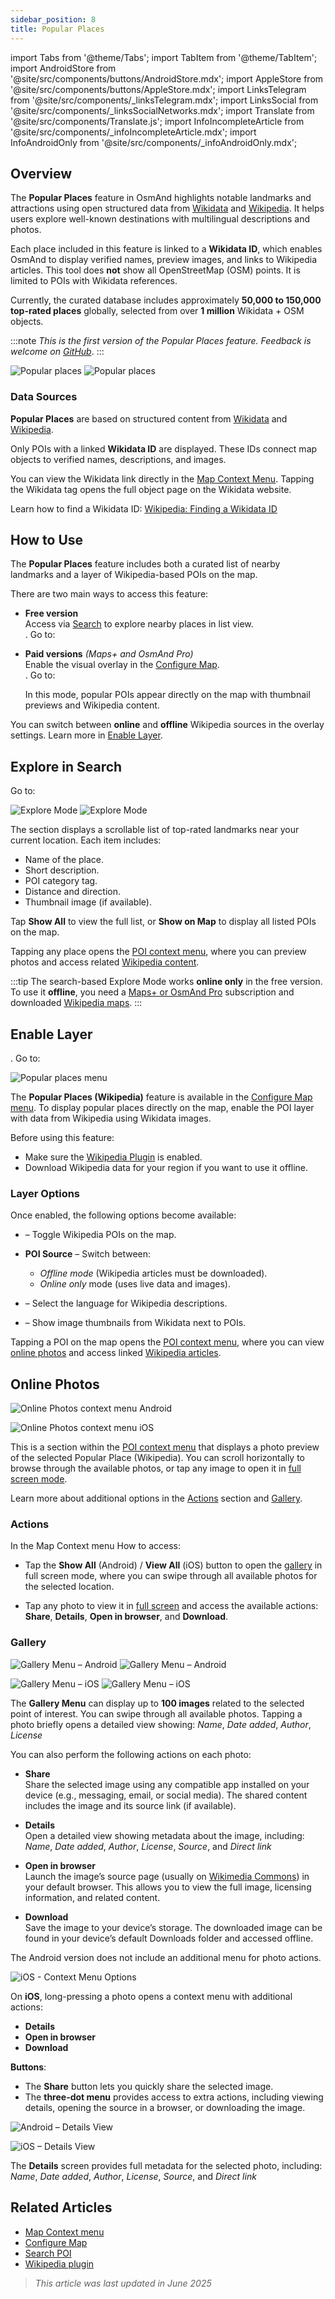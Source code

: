 ```yaml
---
sidebar_position: 8
title: Popular Places
---
```


import Tabs from '@theme/Tabs';
import TabItem from '@theme/TabItem';
import AndroidStore from '@site/src/components/buttons/AndroidStore.mdx';
import AppleStore from '@site/src/components/buttons/AppleStore.mdx';
import LinksTelegram from '@site/src/components/_linksTelegram.mdx';
import LinksSocial from '@site/src/components/_linksSocialNetworks.mdx';
import Translate from '@site/src/components/Translate.js';
import InfoIncompleteArticle from '@site/src/components/_infoIncompleteArticle.mdx';
import InfoAndroidOnly from '@site/src/components/_infoAndroidOnly.mdx';

<InfoIncompleteArticle/>


## Overview

The **Popular Places** feature in OsmAnd highlights notable landmarks and attractions using open structured data from [Wikidata](https://www.wikidata.org) and [Wikipedia](https://www.wikipedia.org/). It helps users explore well-known destinations with multilingual descriptions and photos.

Each place included in this feature is linked to a **Wikidata ID**, which enables OsmAnd to display verified names, preview images, and links to Wikipedia articles. This tool does **not** show all OpenStreetMap (OSM) points. It is limited to POIs with Wikidata references.

Currently, the curated database includes approximately **50,000 to 150,000 top-rated places** globally, selected from over **1 million** Wikidata + OSM objects.

:::note
*This is the first version of the Popular Places feature. Feedback is welcome on [GitHub](https://github.com/osmandapp/OsmAnd)*.
:::

<Tabs groupId="operating-systems">

<TabItem value="android" label="Android">

![Popular places](@site/static/img/map/popular_places/popular_places.png) ![Popular places](@site/static/img/map/popular_places/popular_places_1.png)

</TabItem>

</Tabs>


### Data Sources

**Popular Places** are based on structured content from [Wikidata](https://www.wikidata.org) and [Wikipedia](https://www.wikipedia.org/).

Only POIs with a linked **Wikidata ID** are displayed. These IDs connect map objects to verified names, descriptions, and images.

You can view the Wikidata link directly in the [Map Context Menu](../map/map-context-menu.md). Tapping the Wikidata tag opens the full object page on the Wikidata website.

Learn how to find a Wikidata ID: [Wikipedia: Finding a Wikidata ID](https://en.wikipedia.org/wiki/Wikipedia:Finding_a_Wikidata_ID)


## How to Use

<InfoAndroidOnly/>

The **Popular Places** feature includes both a curated list of nearby landmarks and a layer of Wikipedia-based POIs on the map.

There are two main ways to access this feature:

- **Free version**  
  Access via [Search](#explore-in-search) to explore nearby places in list view.  
  *<Translate android="true" ids="android_button_seq"/>*. Go to: *<Translate android="true" ids="map_widget_search,shared_string_explore,popular_places_nearby"/>*

- **Paid versions** *(Maps+ and OsmAnd Pro)*  
  Enable the visual overlay in the [Configure Map](#enable-layer).  
  *<Translate android="true" ids="android_button_seq"/>*. Go to: *<Translate android="true" ids="shared_string_menu,configure_map,poi_osmwiki"/>*  

  In this mode, popular POIs appear directly on the map with thumbnail previews and Wikipedia content.

You can switch between **online** and **offline** Wikipedia sources in the overlay settings. Learn more in [Enable Layer](#enable-layer).


## Explore in Search

<InfoAndroidOnly/>

<Tabs groupId="operating-systems">

<TabItem value="android" label="Android">

Go to: *<Translate android="true" ids="map_widget_search,shared_string_explore,popular_places_nearby"/>*

![Explore Mode](@site/static/img/map/popular_places/popular_places_search.png) ![Explore Mode](@site/static/img/map/popular_places/popular_places_search_2.png)

</TabItem>

</Tabs>

The **<Translate android="true" ids="popular_places_nearby"/>** section displays a scrollable list of top-rated landmarks near your current location. Each item includes:

- Name of the place.
- Short description.
- POI category tag.
- Distance and direction.
- Thumbnail image (if available).

Tap **Show All** to view the full list, or **Show on Map** to display all listed POIs on the map.

Tapping any place opens the [POI context menu](./map-context-menu.md), where you can preview photos and access related [Wikipedia content](../plugins/wikipedia.md).

:::tip
The search-based Explore Mode works **online only** in the free version.  
To use it **offline**, you need a [Maps+ or OsmAnd Pro](../purchases/android.md) subscription and downloaded [Wikipedia maps](../plugins/wikipedia.md).
:::


## Enable Layer

<InfoAndroidOnly/>

<Tabs groupId="operating-systems">

<TabItem value="android" label="Android">

**<Translate android="true" ids="android_button_seq"/>**. Go to: *<Translate android="true" ids="shared_string_menu,configure_map,poi_osmwiki"/>*

![Popular places menu](@site/static/img/map/popular_places/popular_places_menu.png)

</TabItem>

</Tabs>

The **Popular Places (Wikipedia)** feature is available in the [Configure Map menu](./configure-map-menu.md). To display popular places directly on the map, enable the POI layer with data from Wikipedia using Wikidata images.

Before using this feature:

- Make sure the [Wikipedia Plugin](../plugins/wikipedia.md) is enabled.
- Download Wikipedia data for your region if you want to use it offline.

### Layer Options

Once enabled, the following options become available:

- **<Translate android="true" ids="poi_osmwiki"/>** – Toggle Wikipedia POIs on the map.

- **POI Source** – Switch between:
  - *Offline mode* (Wikipedia articles must be downloaded).
  - *Online only* mode (uses live data and images).

- **<Translate android="true" ids="shared_string_language"/>** – Select the language for Wikipedia descriptions.

- **<Translate android="true" ids="show_image_previews"/>** – Show image thumbnails from Wikidata next to POIs.

Tapping a POI on the map opens the [POI context menu](./map-context-menu.md), where you can view [online photos](#online-photos) and access linked [Wikipedia articles](../plugins/wikipedia.md).


## Online Photos

<Tabs groupId="operating-systems">

<TabItem value="android" label="Android">  

![Online Photos context menu Android](@site/static/img/map/popular_places/online_photos_android.png)

</TabItem>

<TabItem value="ios" label="iOS">  

![Online Photos context menu iOS](@site/static/img/map/popular_places/online_photos_ios.png)

</TabItem>

</Tabs>

*<Translate android="true" ids="help_article_map_map_context_menu_name,online_photos"/>*

This is a section within the [POI context menu](./map-context-menu.md) that displays a photo preview of the selected Popular Place (Wikipedia). You can scroll horizontally to browse through the available photos, or tap any image to open it in [full screen mode](#gallery).

Learn more about additional options in the [Actions](#actions) section and [Gallery](#gallery).


<!--

When you tap a Popular Place on the map or from the list, the [POI context menu](./map-context-menu.md) includes an **Online Photos** section with a horizontal preview of images.

- Tap any photo to view it in fullscreen.  
- Swipe to browse more images.

For more actions like sharing, viewing metadata, or downloading — see [Gallery](#gallery).

-->

### Actions

In the Map Context menu How to access:

- Tap the **Show All** (Android) / **View All** (iOS) button to open the [gallery](#gallery) in full screen mode, where you can swipe through all available photos for the selected location.

- Tap any photo to view it in [full screen](#gallery) and access the available actions:  
  **Share**, **Details**, **Open in browser**, and **Download**.


### Gallery

<Tabs groupId="operating-systems">

<TabItem value="android" label="Android">  

![Gallery Menu – Android](@site/static/img/map/gallery_menu_android.png) ![Gallery Menu – Android](@site/static/img/map/gallery_menu_android_1.png)

</TabItem>

<TabItem value="ios" label="iOS">  

![Gallery Menu – iOS](@site/static/img/map/gallery_menu_ios.png) ![Gallery Menu – iOS](@site/static/img/map/gallery_menu_ios_1.png)

</TabItem>

</Tabs>

The **Gallery Menu** can display up to **100 images** related to the selected point of interest. You can swipe through all available photos. Tapping a photo briefly opens a detailed view showing: *Name*, *Date added*, *Author*, *License*  

You can also perform the following actions on each photo:

- **Share**  
  Share the selected image using any compatible app installed on your device (e.g., messaging, email, or social media). The shared content includes the image and its source link (if available).

- **Details**  
  Open a detailed view showing metadata about the image, including: *Name*, *Date added*, *Author*, *License*, *Source*, and *Direct link*

- **Open in browser**  
  Launch the image’s source page (usually on [Wikimedia Commons](https://commons.wikimedia.org/)) in your default browser. This allows you to view the full image, licensing information, and related content.

- **Download**  
  Save the image to your device’s storage. The downloaded image can be found in your device’s default Downloads folder and accessed offline.


<Tabs groupId="operating-systems">

<TabItem value="android" label="Android">  

The Android version does not include an additional menu for photo actions.

</TabItem>

<TabItem value="ios" label="iOS">  

![iOS - Context Menu Options](@site/static/img/map/gallery_menu_ios_3.png)

On **iOS**, long-pressing a photo opens a context menu with additional actions:

- **Details**  
- **Open in browser**  
- **Download**

**Buttons**:

- The **Share** button lets you quickly share the selected image.  
- The **three-dot menu** provides access to extra actions, including viewing details, opening the source in a browser, or downloading the image.

</TabItem>

</Tabs>


<Tabs groupId="operating-systems">

<TabItem value="android" label="Android">  

![Android – Details View](@site/static/img/map/gallery_menu_android_2.png)

</TabItem>

<TabItem value="ios" label="iOS">  

![iOS – Details View](@site/static/img/map/gallery_menu_ios_2.png)

</TabItem>

</Tabs>

The **Details** screen provides full metadata for the selected photo, including: *Name*, *Date added*, *Author*, *License*, *Source*, and *Direct link*


## Related Articles

- [Map Context menu](./map-context-menu.md)
- [Configure Map](./configure-map-menu.md)
- [Search POI](../search/search-poi.md)
- [Wikipedia plugin](../plugins/wikipedia.md)


> *This article was last updated in June 2025*
